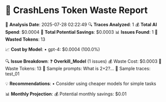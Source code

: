 🚨 **CrashLens Token Waste Report**
============================================================
📅 **Analysis Date**: 2025-07-28 02:22:49
🔍 **Traces Analyzed**: 1
💰 **Total AI Spend**: $0.0004
💸 **Total Potential Savings**: $0.0003
📊 **Issues Found**: 1
🎯 **Wasted Tokens**: 13

📈 **Cost by Model**:
  • gpt-4: $0.0004 (100.0%)

🔍 **Issue Breakdown**:
❓ **Overkill_Model** (1 issues)
  💰 Waste Cost: $0.0003
  🎯 Waste Tokens: 13
  📝 Sample prompts: What is 2+2?...
  🔗 Sample traces: test_01

💡 **Recommendations**:
  • Consider using cheaper models for simple tasks

📊 **Monthly Projection**:
  💰 Potential monthly savings: $0.01